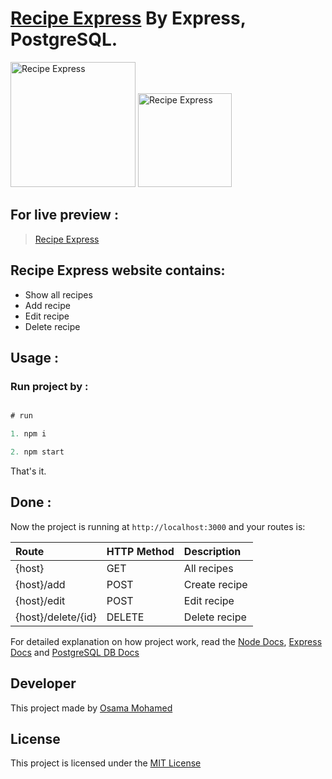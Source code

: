 # [Recipe Express](https://recipe-nodejs-by-osama-mohamed.herokuapp.com) By Express, PostgreSQL.

[<img src="https://nodejs.org/static/images/logos/nodejs-new-pantone-black.png" width="200" title="Recipe Express" >](https://recipe-nodejs-by-osama-mohamed.herokuapp.com)
[<img src="https://upload.wikimedia.org/wikipedia/commons/2/29/Postgresql_elephant.svg" width="150" title="Recipe Express" >](https://recipe-nodejs-by-osama-mohamed.herokuapp.com)

## For live preview :
> [Recipe Express](https://recipe-nodejs-by-osama-mohamed.herokuapp.com)


## Recipe Express website contains:
* Show all recipes
* Add recipe
* Edit recipe
* Delete recipe


## Usage :
### Run project by :

``` javascript

# run 

1. npm i

2. npm start

```

That's it.

## Done :

Now the project is running at `http://localhost:3000` and your routes is:


| Route                                                      | HTTP Method 	   | Description                           	      |
|:-----------------------------------------------------------|:----------------|:---------------------------------------------|
| {host}       	                                             | GET       	     | All recipes                                  |
| {host}/add                       	                         | POST       	   | Create recipe                                |
| {host}/edit                                 	             | POST     	     | Edit recipe                                  |
| {host}/delete/{id}        	                               | DELETE      	   | Delete recipe                                |



For detailed explanation on how project work, read the [Node Docs](https://nodejs.org/en/docs/), [Express Docs](http://expressjs.com/en/guide/routing.html) and [PostgreSQL DB Docs](https://www.postgresql.org/docs)

## Developer
This project made by [Osama Mohamed](https://www.facebook.com/osama.mohamed.ms)

## License
This project is licensed under the [MIT License](https://opensource.org/licenses/MIT)
